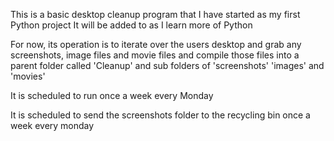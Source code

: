 This is a basic desktop cleanup program that I have started as my first Python project
It will be added to as I learn more of Python

For now, its operation is to iterate over the users desktop and grab any screenshots, image files and movie files and compile those files into a parent folder called 'Cleanup' and sub folders of 'screenshots' 'images' and 'movies'

It is scheduled to run once a week every Monday

It is scheduled to send the screenshots folder to the recycling bin once a week every monday